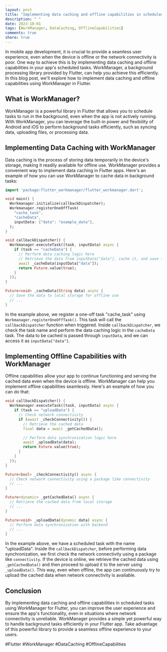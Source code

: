 ```yaml
---
layout: post
title: "Implementing data caching and offline capabilities in scheduled tasks with WorkManager for Flutter"
description: " "
date: 2023-10-01
tags: [WorkManager, DataCaching, OfflineCapabilities]
comments: true
share: true
---
```


In mobile app development, it is crucial to provide a seamless user experience, even when the device is offline or the network connectivity is poor. One way to achieve this is by implementing data caching and offline capabilities in your app's scheduled tasks. WorkManager, a background processing library provided by Flutter, can help you achieve this efficiently. In this blog post, we'll explore how to implement data caching and offline capabilities using WorkManager in Flutter.

## What is WorkManager?

WorkManager is a powerful library in Flutter that allows you to schedule tasks to run in the background, even when the app is not actively running. With WorkManager, you can leverage the built-in power and flexibility of Android and iOS to perform background tasks efficiently, such as syncing data, uploading files, or processing data.

## Implementing Data Caching with WorkManager

Data caching is the process of storing data temporarily in the device's storage, making it readily available for offline use. WorkManager provides a convenient way to implement data caching in Flutter apps. Here's an example of how you can use WorkManager to cache data in background tasks:

```dart
import 'package:flutter_workmanager/flutter_workmanager.dart';

void main() {
  Workmanager.initialize(callbackDispatcher);
  Workmanager.registerOneOffTask(
    "cache_task",
    "cacheData",
    inputData: {"data": "example_data"},
  );
}

void callbackDispatcher() {
  Workmanager.executeTask((task, inputData) async {
    if (task == "cacheData") {
      // Perform data caching logic here
      // Retrieve the data from inputData["data"], cache it, and save to local storage
      await _cacheData(inputData["data"]);
      return Future.value(true);
    }
  });
}

Future<void> _cacheData(String data) async {
  // Save the data to local storage for offline use
  // ...
}
```

In the example above, we register a one-off task "cache_task" using `Workmanager.registerOneOffTask()`. This task will call the `callbackDispatcher` function when triggered. Inside `callbackDispatcher`, we check the task name and perform the data caching logic in the `cacheData` task. The data to be cached is passed through `inputData`, and we can access it as `inputData["data"]`.

## Implementing Offline Capabilities with WorkManager

Offline capabilities allow your app to continue functioning and serving the cached data even when the device is offline. WorkManager can help you implement offline capabilities seamlessly. Here's an example of how you can do that:

```dart
void callbackDispatcher() {
  Workmanager.executeTask((task, inputData) async {
    if (task == "uploadData") {
      // Check network connectivity
      if (await _checkConnectivity()) {
        // Retrieve the cached data
        final data = await _getCachedData();

        // Perform data synchronization logic here
        await _uploadData(data);
        return Future.value(true);
      }
    }
  });
}

Future<bool> _checkConnectivity() async {
  // Check network connectivity using a package like connectivity
  // ...
}

Future<dynamic> _getCachedData() async {
  // Retrieve the cached data from local storage
  // ...
}

Future<void> _uploadData(dynamic data) async {
  // Perform data synchronization with backend
  // ...
}
```

In the example above, we have a scheduled task with the name "uploadData". Inside the `callbackDispatcher`, before performing data synchronization, we first check the network connectivity using a package like `connectivity`. If the device is online, we retrieve the cached data using `_getCachedData()` and then proceed to upload it to the server using `_uploadData()`. This way, even when offline, the app can continuously try to upload the cached data when network connectivity is available.

## Conclusion

By implementing data caching and offline capabilities in scheduled tasks using WorkManager for Flutter, you can improve the user experience and ensure the app's functionality, even in situations where network connectivity is unreliable. WorkManager provides a simple yet powerful way to handle background tasks efficiently in your Flutter app. Take advantage of this powerful library to provide a seamless offline experience to your users.

#Flutter #WorkManager #DataCaching #OfflineCapabilities